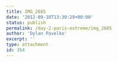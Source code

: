 ```yaml
---
title: IMG_2685
date: '2012-09-10T13:30:29+00:00'
status: publish
permalink: /day-2-paris-extreme/img_2685
author: 'Dylan Pavelko'
excerpt: ''
type: attachment
id: 354
---
```

<!DOCTYPE html PUBLIC "-//W3C//DTD HTML 4.0 Transitional//EN" "http://www.w3.org/TR/REC-html40/loose.dtd">
<?xml encoding="UTF-8">
